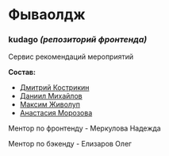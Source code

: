 # Фываолдж

### kudago *(репозиторий фронтенда)*

Сервис рекомендаций мероприятий

**Состав:**

* [Дмитрий Кострикин](https://github.com/DimaKostrikin)
* [Даниил Михайлов](https://github.com/MeHighLove)
* [Максим Живолуп](https://github.com/PurpleLime)
* [Анастасия Морозова](https://github.com/moroz-matros)

Ментор по фронтенду - Меркулова Надежда

Ментор по бэкенду - Елизаров Олег